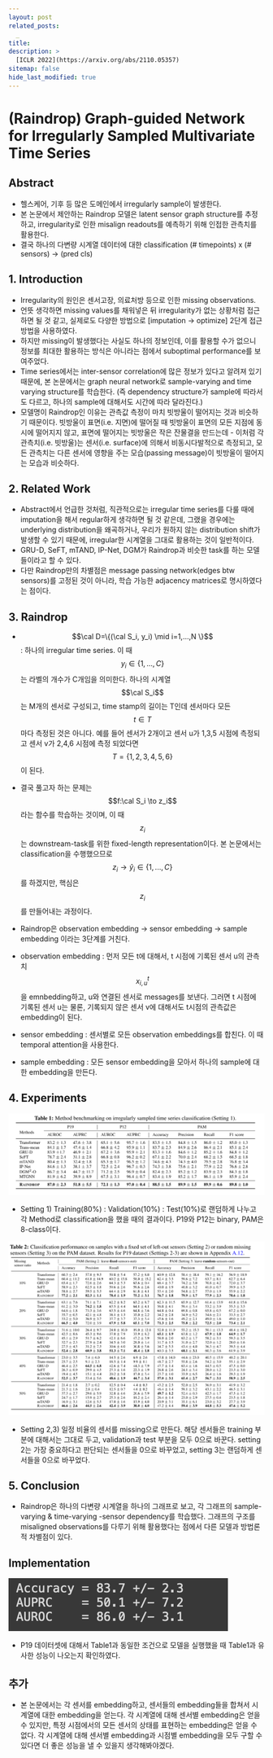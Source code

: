 ```yaml
---
layout: post
related_posts:
  _
title: 
description: >
  [ICLR 2022](https://arxiv.org/abs/2110.05357)
sitemap: false
hide_last_modified: true
---
```


# (Raindrop) Graph-guided Network for Irregularly Sampled Multivariate Time Series

## Abstract

- 헬스케어, 기후 등 많은 도메인에서 irregularly sample이 발생한다.
- 본 논문에서 제안하는 Raindrop 모델은 latent sensor graph structure를 추정하고,
irregularity로 인한 misalign readouts를 예측하기 위해 인접한 관측치를 활용한다.
- 결국 하나의 다변량 시계열 데이터에 대한 classification (# timepoints) x (# sensors) → (pred cls)

## 1. Introduction

- Irregularity의 원인은 센서고장, 의료처방 등으로 인한 missing observations.
- 언뜻 생각하면 missing values를 채워넣은 뒤 irregularity가 없는 상황처럼 접근하면 될 것 같고,
실제로도 다양한 방법으로 [imputation → optimize] 2단계 접근방법을 사용하였다.
- 하지만 missing이 발생했다는 사실도 하나의 정보인데, 이를 활용할 수가 없으니 정보를 최대한 활용하는 방식은 아니라는 점에서 suboptimal performance를 보여주었다.
- Time series에서는 inter-sensor correlation에 많은 정보가 있다고 알려져 있기 때문에, 본 논문에서는 graph neural network로 sample-varying and time varying structure를 학습한다. (즉 dependency structure가 sample에 따라서도 다르고, 하나의 sample에 대해서도 시간에 따라 달라진다.)
- 모델명이 Raindrop인 이유는 관측값 측정이 마치 빗방울이 떨어지는 것과 비슷하기 때문이다. 빗방울이 표면(i.e. 지면)에 떨어질 때 빗방울이 표면의 모든 지점에 동시에 떨어지지 않고, 표면에 떨어지는 빗방울은 작은 잔물결을 만드는데 - 이처럼 각 관측치(i.e. 빗방울)는 센서(i.e. surface)에 의해서 비동시다발적으로 측정되고, 모든 관측치는 다른 센서에 영향을 주는 모습(passing message)이 빗방울이 떨어지는 모습과 비슷하다.

## 2. Related Work

- Abstract에서 언급한 것처럼, 직관적으로는 irregular time series를 다룰 때에 imputation을 해서 regular하게 생각하면 될 것 같은데, 그랬을 경우에는 underlying distribution을 왜곡하거나, 우리가 원하지 않는 distribution shift가 발생할 수 있기 때문에, irregular한 시계열을 그대로 활용하는 것이 일반적이다.
- GRU-D, SeFT, mTAND, IP-Net, DGM가 Raindrop과 비슷한 task를 하는 모델들이라고 할 수 있다.
- 다만 Raindrop만의 차별점은 message passing network(edges btw sensors)를 고정된 것이 아니라, 학습 가능한 adjacency matrices로 명시하였다는 점이다.

## 3. Raindrop

- $$\cal D=\{(\cal S_i, y_i) \mid i=1,...,N \}$$ : 하나의 irregular time series. 이 때 $$y_i \in \{ 1,...,C\}$$는 라벨의 개수가 C개임을 의미한다. 하나의 시계열 $$\cal S_i$$는 M개의 센서로 구성되고, time stamp의 길이는 T인데 센서마다 모든 $$t\in T$$마다 측정된 것은 아니다. 예를 들어 센서가 2개이고 센서 u가 1,3,5 시점에 측정되고 센서 v가 2,4,6 시점에 측정 되었다면 $$T=\{1,2,3,4,5,6 \}$$이 된다.
- 결국 풀고자 하는 문제는 $$f:\cal S_i \to z_i$$ 라는 함수를 학습하는 것이며, 이 때 $$z_i$$는 downstream-task를 위한 fixed-length representation이다. 본 논문에서는 classification을 수행했으므로 $$z_i \to \hat y_i\in\{1,...,C\}$$를 하겠지만, 핵심은 $$z_i$$를 만들어내는 과정이다.
- Raindrop은 observation embedding → sensor embedding → sample embedding 이라는 3단계를 거친다.
    
- observation embedding : 먼저 모든 t에 대해서, t 시점에 기록된 센서 u의 관측치 $$x^t_{i,u}$$을 emnbedding하고, u와 연결된 센서로 messages를 보낸다. 그러면 t 시점에 기록된 센서 u는 물론, 기록되지 않은 센서 v에 대해서도 t시점의 관측값은 embedding이 된다.
    
- sensor embedding : 센서별로 모든 observation embeddings를 합친다. 이 때 temporal attention을 사용한다.
    
- sample embedding : 모든 sensor embedding을 모아서 하나의 sample에 대한 embedding을 만든다.

## 4. Experiments

![그림1](/assets/img/timeseries/raindrop/table1.png)

- Setting 1) Training(80%) : Validation(10%) : Test(10%)로 랜덤하게 나누고 각 Method로 classification을 했을 때의 결과이다. P19와 P12는 binary, PAM은 8-class이다.

![그림2](/assets/img/timeseries/raindrop/table2.png)
- Setting 2,3) 일정 비율의 센서를 missing으로 만든다. 해당 센서들은 training 부분에 대해서는 그대로 두고, validation과 test 부분을 모두 0으로 바꾼다. setting 2는 가장 중요하다고 판단되는 센서들을 0으로 바꾸었고, setting 3는 랜덤하게 센서들을 0으로 바꾸었다.

## 5. Conclusion

- Raindrop은 하나의 다변량 시계열을 하나의 그래프로 보고, 각 그래프의 sample-varying & time-varying -sensor dependency를 학습했다. 그래프의 구조를 misaligned observations를 다루기 위해 활용했다는 점에서 다른 모델과 방법론적 차별점이 있다.

## Implementation

![그림3](/assets/img/timeseries/raindrop/implementation.png)
- P19 데이터셋에 대해서 Table1과 동일한 조건으로 모델을 실행했을 때 Table1과 유사한 성능이 나오는지 확인하였다.

## 추가

- 본 논문에서는 각 센서를 embedding하고, 센서들의 embedding들을 합쳐서 시계열에 대한 embedding을 얻는다. 각 시계열에 대해 센서별 embedding은 얻을 수 있지만, 특정 시점에서의 모든 센서의 상태를 표현하는 embedding은 얻을 수 없다. 각 시계열에 대해 센서별 embedding과 시점별 embedding을 모두 구할 수 있다면 더 좋은 성능을 낼 수 있을지 생각해봐야겠다.